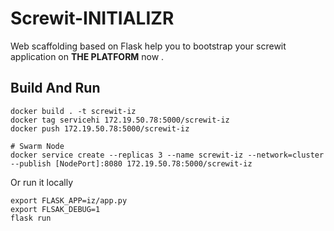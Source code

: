 # Screwit-INITIALIZR
Web scaffolding based on Flask help you to bootstrap your screwit application on **THE PLATFORM** now .

## Build And Run
    
    docker build . -t screwit-iz
    docker tag servicehi 172.19.50.78:5000/screwit-iz
    docker push 172.19.50.78:5000/screwit-iz
    
    # Swarm Node
    docker service create --replicas 3 --name screwit-iz --network=cluster --publish [NodePort]:8080 172.19.50.78:5000/screwit-iz
  
Or run it locally

    export FLASK_APP=iz/app.py
    export FLSAK_DEBUG=1
    flask run

